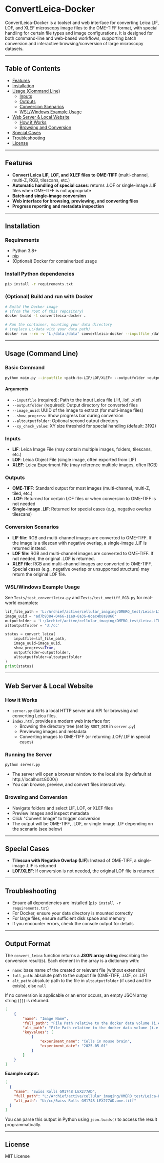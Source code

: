 # ConvertLeica-Docker

ConvertLeica-Docker is a toolset and web interface for converting Leica LIF, LOF, and XLEF microscopy image files to the OME-TIFF format, with special handling for certain file types and image configurations. It is designed for both command-line and web-based workflows, supporting batch conversion and interactive browsing/conversion of large microscopy datasets.

---

## Table of Contents

- [Features](#features)
- [Installation](#installation)
- [Usage (Command Line)](#usage-command-line)
  - [Inputs](#inputs)
  - [Outputs](#outputs)
  - [Conversion Scenarios](#conversion-scenarios)
  - [WSL/Windows Example Usage](#wslwindows-example-usage)
- [Web Server & Local Website](#web-server--local-website)
  - [How it Works](#how-it-works)
  - [Browsing and Conversion](#browsing-and-conversion)
- [Special Cases](#special-cases)
- [Troubleshooting](#troubleshooting)
- [License](#license)

---

## Features

- **Convert Leica LIF, LOF, and XLEF files to OME-TIFF** (multi-channel, multi-Z, RGB, tilescans, etc.)
- **Automatic handling of special cases**: returns .LOF or single-image .LIF files when OME-TIFF is not appropriate
- **Batch and single-image conversion**
- **Web interface for browsing, previewing, and converting files**
- **Progress reporting and metadata inspection**

---

## Installation

### Requirements

- Python 3.8+
- [pip](https://pip.pypa.io/en/stable/)
- (Optional) Docker for containerized usage

### Install Python dependencies

```sh
pip install -r requirements.txt
```

### (Optional) Build and run with Docker

```sh
# Build the Docker image
# (from the root of this repository)
docker build -t convertleica-docker .

# Run the container, mounting your data directory
# (replace L:/data with your data path)
docker run --rm -v "L:/data:/data" convertleica-docker --inputfile /data/myfile.lif --outputfolder /data/.processed
```

---

## Usage (Command Line)

### Basic Command

```sh
python main.py --inputfile <path-to-LIF/LOF/XLEF> --outputfolder <output-folder> [--image_uuid <uuid>] [--show_progress] [--altoutputfolder <alt-folder>] [--xy_check_value <int>]
```

#### Arguments

- `--inputfile` (required): Path to the input Leica file (.lif, .lof, .xlef)
- `--outputfolder` (required): Output directory for converted files
- `--image_uuid`: UUID of the image to extract (for multi-image files)
- `--show_progress`: Show progress bar during conversion
- `--altoutputfolder`: Optional second output directory
- `--xy_check_value`: XY size threshold for special handling (default: 3192)

### Inputs

- **LIF**: Leica Image File (may contain multiple images, folders, tilescans, etc.)
- **LOF**: Leica Object File (single image, often exported from LIF)
- **XLEF**: Leica Experiment File (may reference multiple images, often RGB)

### Outputs

- **OME-TIFF**: Standard output for most images (multi-channel, multi-Z, tiled, etc.)
- **.LOF**: Returned for certain LOF files or when conversion to OME-TIFF is not needed
- **Single-image .LIF**: Returned for special cases (e.g., negative overlap tilescans)

### Conversion Scenarios

- **LIF file**: RGB and multi-channel images are converted to OME-TIFF. If the image is a tilescan with negative overlap, a single-image .LIF is returned instead.
- **LOF file**: RGB and multi-channel images are converted to OME-TIFF. If not needed, the original .LOF is returned.
- **XLEF file**: RGB and multi-channel images are converted to OME-TIFF. Special cases (e.g., negative overlap or unsupported structure) may return the original LOF file.

### WSL/Windows Example Usage

See `Tests/test_convertleica.py` and `Tests/test_ometiff_RGB.py` for real-world examples:

```python
lif_file_path = 'L:/Archief/active/cellular_imaging/OMERO_test/Leica-LIF/Swiss Rolls GM1748 LEX277AD.lif'
image_uuid = "ad7b9384-0466-11e9-8a36-8cec4b8a9866"
outputfolder = 'L:/Archief/active/cellular_imaging/OMERO_test/Leica-LIF/.processed'
altoutputfolder = 'U:/cc'

status = convert_leica(
    inputfile=lif_file_path,
    image_uuid=image_uuid,
    show_progress=True,
    outputfolder=outputfolder,
    altoutputfolder=altoutputfolder
)
print(status)
```



---

## Web Server & Local Website

### How it Works

- `server.py` starts a local HTTP server and API for browsing and converting Leica files.
- `index.html` provides a modern web interface for:
  - Browsing the directory tree (set by `ROOT_DIR` in `server.py`)
  - Previewing images and metadata
  - Converting images to OME-TIFF (or returning .LOF/.LIF in special cases)

### Running the Server

```sh
python server.py
```

- The server will open a browser window to the local site (by default at http://localhost:8000/)
- You can browse, preview, and convert files interactively.

### Browsing and Conversion

- Navigate folders and select LIF, LOF, or XLEF files
- Preview images and inspect metadata
- Click "Convert Image" to trigger conversion
- The output will be OME-TIFF, .LOF, or single-image .LIF depending on the scenario (see below)

---

## Special Cases

- **Tilescan with Negative Overlap (LIF)**: Instead of OME-TIFF, a single-image .LIF is returned
- **LOF/XLEF**: If conversion is not needed, the original LOF file is returned

---

## Troubleshooting

- Ensure all dependencies are installed (`pip install -r requirements.txt`)
- For Docker, ensure your data directory is mounted correctly
- For large files, ensure sufficient disk space and memory
- If you encounter errors, check the console output for details

---

## Output Format

The `convert_leica` function returns a **JSON array string** describing the conversion result(s). Each element in the array is a dictionary with:

- `name`: base name of the created or relevant file (without extension)
- `full_path`: absolute path to the output file (OME-TIFF, .LOF, or .LIF)
- `alt_path`: absolute path to the file in `altoutputfolder` (if used and file exists), else `null`

If no conversion is applicable or an error occurs, an empty JSON array string (`[]`) is returned.

```json
[
    {
        "name": "Image Name",   
        "full_path": "File Path relative to the docker data volume (i.e. inputfile path)",
        "alt_path": "File Path relative to the docker data volume (i.e. inputfile path)",
        "keyvalues": [
            {
                "experiment_name": "Cells in mouse brain",
                "experiment_date": "2025-05-01"
            }
        ]
    }
]
```

**Example output:**

```json
[
  {
    "name": "Swiss Rolls GM1748 LEX277AD",
    "full_path": "L:/Archief/active/cellular_imaging/OMERO_test/Leica-LIF/.processed/Swiss Rolls GM1748 LEX277AD.ome.tiff",
    "alt_path": "U:/cc/Swiss Rolls GM1748 LEX277AD.ome.tiff"
  }
]
```

You can parse this output in Python using `json.loads()` to access the result programmatically.

---

## License

MIT License
